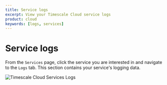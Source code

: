 ```yaml
---
title: Service logs
excerpt: View your Timescale Cloud service logs
product: cloud
keywords: [logs, services]
---
```


# Service logs

From the `Services` page, click the service you are interested in and navigate
to the `Logs` tab. This section contains your service's logging data.

<img class="main-content__illustration"
src="https://s3.amazonaws.com/assets.timescale.com/docs/images/tsc-services-logs.png"
alt="Timescale Cloud Services Logs"/>
